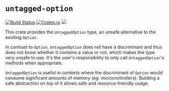 # `untagged-option`

[![Build Status](https://travis-ci.org/jonas-schievink/untagged-option.svg?branch=master)](https://travis-ci.org/jonas-schievink/untagged-option) [![Crates.io](https://img.shields.io/crates/v/untagged-option.svg)](https://crates.io/crates/untagged-option) [![](https://docs.rs/untagged-option/badge.svg)](https://docs.rs/untagged-option)

This crate provides the `UntaggedOption` type, an unsafe alternative to the existing `Option`.

In contrast to `Option`, `UntaggedOption` does not have a discriminant and thus does not know whether it contains a value or not, which makes the type very unsafe to use. It's the user's responsibility to only call `UntaggedOption`'s methods when appropriate.

`UntaggedOption` is useful in contexts where the discriminant of `Option` would consume significant amounts of memory (eg. microcontrollers). Building a safe abstraction on top of it allows safe and resource-friendly usage.
